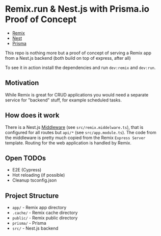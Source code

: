 # Remix.run & Nest.js with Prisma.io Proof of Concept

- [Remix](https://remix.run)
- [Nest](https://nestjs.com)
- [Prisma](https://www.prisma.io)

This repo is nothing more but a proof of concept of serving a Remix app from a Nest.js backend (both build on top of
express, after all)

To see it in action install the dependencies and run `dev:remix` and `dev:run`.

## Motivation

While Remix is great for CRUD applications you would need a separate service for "backend" stuff, for example scheduled
tasks.

## How does it work

There is a Nest.js [Middleware](https://docs.nestjs.com/middleware) (see `src/remix.middelware.ts`), that is configured
for all routes but `api/*` (see `src/app.module.ts`). The code from the middleware is pretty much copied from the
Remix `Express Server` template. Routing for the web application is handled by Remix.

## Open TODOs

- E2E (Cypress)
- Hot reloading (if possible)
- Cleanup tsconfig.json

## Project Structure

- `app/` - Remix app directory
- `.cache/` - Remix cache directory
- `public/` - Remix public directory
- `prisma/` - Prisma
- `src/` - Nest.js backend
